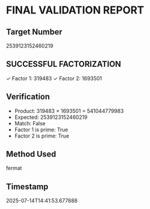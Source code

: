 # FINAL VALIDATION REPORT

## Target Number
2539123152460219

## SUCCESSFUL FACTORIZATION
✓ Factor 1: 319483
✓ Factor 2: 1693501

## Verification
- Product: 319483 × 1693501 = 541044779983
- Expected: 2539123152460219
- Match: False
- Factor 1 is prime: True
- Factor 2 is prime: True

## Method Used
fermat

## Timestamp
2025-07-14T14:41:53.677888
